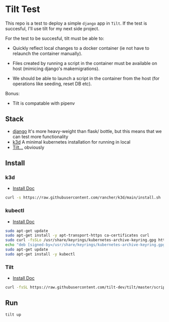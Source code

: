 # Tilt Test

This repo is a test to deploy a simple `django` app in `Tilt`.  If the test is succesful, I'll use tilt for my next side project.

For the test to be succesful, tilt must be able to:

- Quickly reflect local changes to a docker container (ie not have to relaunch the container manually).

- Files created by running a script in the container must be available on host (mimicing django's makemigrations).

- We should be able to launch a script in the container from the host (for operations like seeding, reset DB etc).

Bonus:

- Tilt is compatable with pipenv

## Stack

- [django](https://github.com/django/django) It's more heavy-weight than flask/ bottle, but this means that we can test more functionality
- [k3d](https://k3d.io/v4.4.8/) A minimal kubernetes installation for running in local
- [Tilt...](https://tilt.dev/) obviously

## Install

### k3d

- [Install Doc](https://k3d.io/v4.4.8/#install-script)

```bash
curl -s https://raw.githubusercontent.com/rancher/k3d/main/install.sh | bash
```

### kubectl

- [Install Doc](https://kubernetes.io/docs/tasks/tools/install-kubectl-linux/#install-kubectl-binary-with-curl-on-linux)

```bash
sudo apt-get update
sudo apt-get install -y apt-transport-https ca-certificates curl
sudo curl -fsSLo /usr/share/keyrings/kubernetes-archive-keyring.gpg https://packages.cloud.google.com/apt/doc/apt-key.gpg
echo "deb [signed-by=/usr/share/keyrings/kubernetes-archive-keyring.gpg] https://apt.kubernetes.io/ kubernetes-xenial main" | sudo tee /etc/apt/sources.list.d/kubernetes.list
sudo apt-get update
sudo apt-get install -y kubectl
```

### Tilt

- [Install Doc](https://docs.tilt.dev/install.html#linux)

```bash
curl -fsSL https://raw.githubusercontent.com/tilt-dev/tilt/master/scripts/install.sh | bash
```

## Run

```bash
tilt up
```
